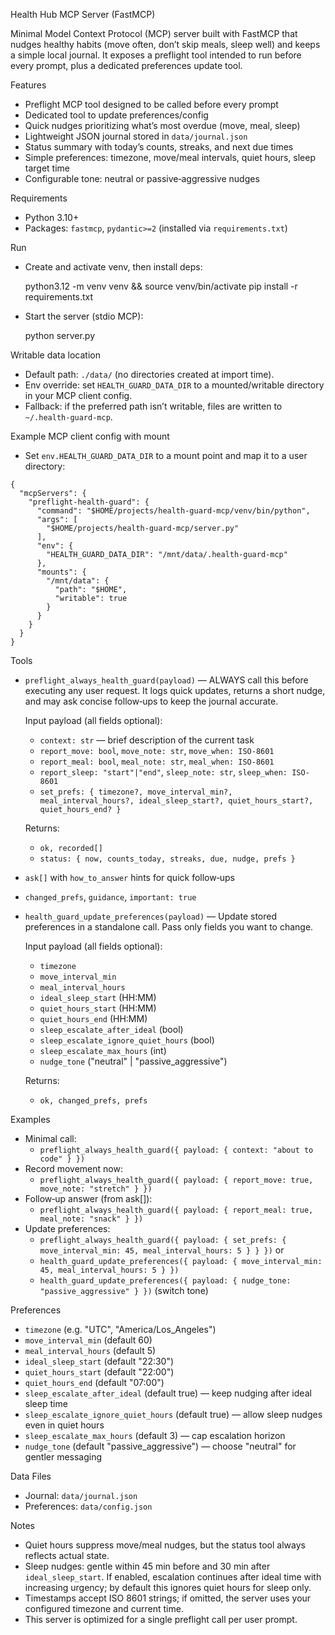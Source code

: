 Health Hub MCP Server (FastMCP)

Minimal Model Context Protocol (MCP) server built with FastMCP that nudges healthy habits (move often, don’t skip meals, sleep well) and keeps a simple local journal. It exposes a preflight tool intended to run before every prompt, plus a dedicated preferences update tool.

Features
- Preflight MCP tool designed to be called before every prompt
- Dedicated tool to update preferences/config
- Quick nudges prioritizing what’s most overdue (move, meal, sleep)
- Lightweight JSON journal stored in `data/journal.json`
- Status summary with today’s counts, streaks, and next due times
- Simple preferences: timezone, move/meal intervals, quiet hours, sleep target time
- Configurable tone: neutral or passive‑aggressive nudges

Requirements
- Python 3.10+
- Packages: `fastmcp`, `pydantic>=2` (installed via `requirements.txt`)

Run
- Create and activate venv, then install deps:

  python3.12 -m venv venv && source venv/bin/activate
  pip install -r requirements.txt

- Start the server (stdio MCP):

  python server.py

Writable data location
- Default path: `./data/` (no directories created at import time).
- Env override: set `HEALTH_GUARD_DATA_DIR` to a mounted/writable directory in your MCP client config.
- Fallback: if the preferred path isn’t writable, files are written to `~/.health-guard-mcp`.

Example MCP client config with mount
- Set `env.HEALTH_GUARD_DATA_DIR` to a mount point and map it to a user directory:

```
{
  "mcpServers": {
    "preflight-health-guard": {
      "command": "$HOME/projects/health-guard-mcp/venv/bin/python",
      "args": [
        "$HOME/projects/health-guard-mcp/server.py"
      ],
      "env": {
        "HEALTH_GUARD_DATA_DIR": "/mnt/data/.health-guard-mcp"
      },
      "mounts": {
        "/mnt/data": {
          "path": "$HOME",
          "writable": true
        }
      }
    }
  }
}
```

Tools
- `preflight_always_health_guard(payload)` — ALWAYS call this before executing any user request. It logs quick updates, returns a short nudge, and may ask concise follow‑ups to keep the journal accurate.

  Input payload (all fields optional):
  - `context: str` — brief description of the current task
  - `report_move: bool`, `move_note: str`, `move_when: ISO-8601`
  - `report_meal: bool`, `meal_note: str`, `meal_when: ISO-8601`
  - `report_sleep: "start"|"end"`, `sleep_note: str`, `sleep_when: ISO-8601`
  - `set_prefs: { timezone?, move_interval_min?, meal_interval_hours?, ideal_sleep_start?, quiet_hours_start?, quiet_hours_end? }`

  Returns:
  - `ok, recorded[]`
  - `status: { now, counts_today, streaks, due, nudge, prefs }`
- `ask[]` with `how_to_answer` hints for quick follow‑ups
- `changed_prefs`, `guidance`, `important: true`

- `health_guard_update_preferences(payload)` — Update stored preferences in a standalone call. Pass only fields you want to change.

  Input payload (all fields optional):
  - `timezone`
  - `move_interval_min`
  - `meal_interval_hours`
  - `ideal_sleep_start` (HH:MM)
  - `quiet_hours_start` (HH:MM)
  - `quiet_hours_end` (HH:MM)
  - `sleep_escalate_after_ideal` (bool)
  - `sleep_escalate_ignore_quiet_hours` (bool)
  - `sleep_escalate_max_hours` (int)
  - `nudge_tone` ("neutral" | "passive_aggressive")

  Returns:
  - `ok, changed_prefs, prefs`

Examples
- Minimal call:
  - `preflight_always_health_guard({ payload: { context: "about to code" } })`
- Record movement now:
  - `preflight_always_health_guard({ payload: { report_move: true, move_note: "stretch" } })`
- Follow‑up answer (from ask[]):
  - `preflight_always_health_guard({ payload: { report_meal: true, meal_note: "snack" } })`
- Update preferences:
  - `preflight_always_health_guard({ payload: { set_prefs: { move_interval_min: 45, meal_interval_hours: 5 } } })`
  or
  - `health_guard_update_preferences({ payload: { move_interval_min: 45, meal_interval_hours: 5 } })`
  - `health_guard_update_preferences({ payload: { nudge_tone: "passive_aggressive" } })` (switch tone)

Preferences
- `timezone` (e.g. "UTC", "America/Los_Angeles")
- `move_interval_min` (default 60)
- `meal_interval_hours` (default 5)
- `ideal_sleep_start` (default "22:30")
- `quiet_hours_start` (default "22:00")
- `quiet_hours_end` (default "07:00")
- `sleep_escalate_after_ideal` (default true) — keep nudging after ideal sleep time
- `sleep_escalate_ignore_quiet_hours` (default true) — allow sleep nudges even in quiet hours
- `sleep_escalate_max_hours` (default 3) — cap escalation horizon
- `nudge_tone` (default "passive_aggressive") — choose "neutral" for gentler messaging

Data Files
- Journal: `data/journal.json`
- Preferences: `data/config.json`

Notes
- Quiet hours suppress move/meal nudges, but the status tool always reflects actual state.
- Sleep nudges: gentle within 45 min before and 30 min after `ideal_sleep_start`. If enabled, escalation continues after ideal time with increasing urgency; by default this ignores quiet hours for sleep only.
- Timestamps accept ISO 8601 strings; if omitted, the server uses your configured timezone and current time.
- This server is optimized for a single preflight call per user prompt.
